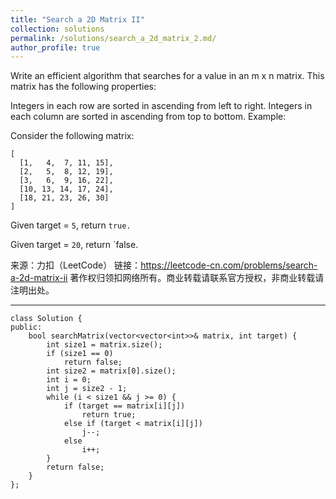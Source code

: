 ```yaml
---
title: "Search a 2D Matrix II"
collection: solutions
permalink: /solutions/search_a_2d_matrix_2.md/
author_profile: true
---
```



Write an efficient algorithm that searches for a value in an m x n matrix. This matrix has the following properties:

Integers in each row are sorted in ascending from left to right.
Integers in each column are sorted in ascending from top to bottom.
Example:

Consider the following matrix:

```
[
  [1,   4,  7, 11, 15],
  [2,   5,  8, 12, 19],
  [3,   6,  9, 16, 22],
  [10, 13, 14, 17, 24],
  [18, 21, 23, 26, 30]
]
```

Given target = `5`, return `true.`

Given target = `20`, return `false.



来源：力扣（LeetCode）
链接：https://leetcode-cn.com/problems/search-a-2d-matrix-ii
著作权归领扣网络所有。商业转载请联系官方授权，非商业转载请注明出处。

---
```
class Solution {
public:
    bool searchMatrix(vector<vector<int>>& matrix, int target) {
        int size1 = matrix.size();
        if (size1 == 0)
            return false;
        int size2 = matrix[0].size();
        int i = 0;
        int j = size2 - 1;
        while (i < size1 && j >= 0) {
            if (target == matrix[i][j])
                return true;
            else if (target < matrix[i][j])
                j--;
            else 
                i++;
        }
        return false;
    }
};
```